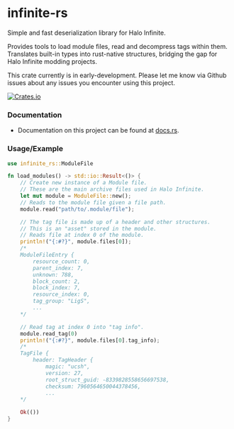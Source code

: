 infinite-rs
===
Simple and fast deserialization library for Halo Infinite.

Provides tools to load module files, read and decompress tags within them. Translates built-in types into rust-native structures, bridging the gap for Halo Infinite modding projects.

This crate currently is in early-development. Please let me know via Github issues about any issues you encounter using this project.

[![Crates.io](https://img.shields.io/crates/v/infinite-rs.svg)](https://crates.io/crates/infinite-rs)

### Documentation
- Documentation on this project can be found at [docs.rs](https://docs.rs/infinite-rs).

### Usage/Example

```rust
use infinite_rs::ModuleFile

fn load_modules() -> std::io::Result<()> {
    // Create new instance of a Module file.
    // These are the main archive files used in Halo Infinite.
    let mut module = ModuleFile::new();
    // Reads to the module file given a file path.
    module.read("path/to/.module/file");

    // The tag file is made up of a header and other structures.
    // This is an "asset" stored in the module.
    // Reads file at index 0 of the module.
    println!("{:#?}", module.files[0]);
    /*
    ModuleFileEntry {
        resource_count: 0,
        parent_index: 7,
        unknown: 788,
        block_count: 2,
        block_index: 7,
        resource_index: 0,
        tag_group: "LigS",
        ...
    */

    // Read tag at index 0 into "tag info".
    module.read_tag(0)
    println!("{:#?}", module.files[0].tag_info);
    /*
    TagFile {
        header: TagHeader {
            magic: "ucsh",
            version: 27,
            root_struct_guid: -8339828558656697538,
            checksum: 7960564650044378456,
            ...
    */

    Ok(())
}
```
